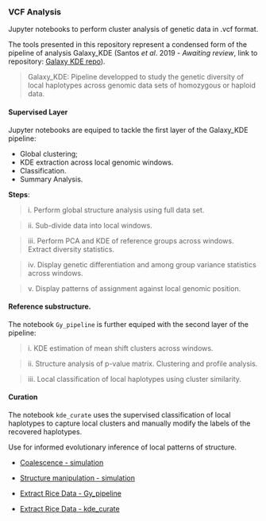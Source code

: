 ### VCF Analysis

Jupyter notebooks to perform cluster analysis of genetic data in .vcf format. 

The tools presented in this repository represent a condensed form of the pipeline of analysis Galaxy_KDE 
(Santos *et al*. 2019 - *Awaiting review*, link to repository: [Galaxy KDE repo](https://github.com/SantosJGND/Galaxy_KDE_classifier)). 

> Galaxy_KDE: Pipeline developped to study the genetic diversity of local haplotypes across genomic data sets of homozygous or haploid data.


#### Supervised Layer

Jupyter notebooks are equiped to tackle the first layer of the Galaxy_KDE pipeline:

- Global clustering;
- KDE extraction across local genomic windows. 
- Classification.
- Summary Analysis. 

**Steps**:

>i. Perform global structure analysis using full data set. 

>ii. Sub-divide data into local windows.

>iii. Perform PCA and KDE of reference groups across windows. Extract diversity statistics. 

>iv. Display genetic differentiation and among group variance statistics across windows.

>v. Display patterns of assignment against local genomic position.


#### Reference substructure.

The notebook `Gy_pipeline` is further equiped with the second layer of the pipeline:

>i. KDE estimation of mean shift clusters across windows.

>ii. Structure analysis of p-value matrix. Clustering and profile analysis.

>iii. Local classification of local haplotypes using cluster similarity. 

#### Curation

The notebook `kde_curate` uses the supervised classification of local haplotypes 
to capture local clusters and manually modify the labels of the recovered haplotypes.

Use for informed evolutionary inference of local patterns of structure.


- [Coalescence - simulation](https://nbviewer.jupyter.org/github/SantosJGND/Tools_and_toys/blob/master/VCF_analysis/Simu_17-03-2019/vcf_analysis.ipynb)

- [Structure manipulation - simulation](https://nbviewer.jupyter.org/github/SantosJGND/Tools_and_toys/blob/master/VCF_analysis/vcf_analysis/vcf_analysis.ipynb)

- [Extract Rice Data - Gy_pipeline](https://nbviewer.jupyter.org/github/SantosJGND/Tools_and_toys/blob/master/VCF_analysis/Extract/vcf_analysis.ipynb)

- [Extract Rice Data - kde_curate](https://nbviewer.jupyter.org/github/SantosJGND/Tools_and_toys/blob/master/VCF_analysis/Extract/kde_curate.ipynb)